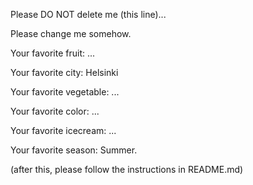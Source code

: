 Please DO NOT delete me (this line)...

Please change me somehow.

Your favorite fruit: ...

Your favorite city: Helsinki

Your favorite vegetable: ...

Your favorite color: ...

Your favorite icecream: ...

Your favorite season: Summer.


(after this, please follow the instructions in README.md)


